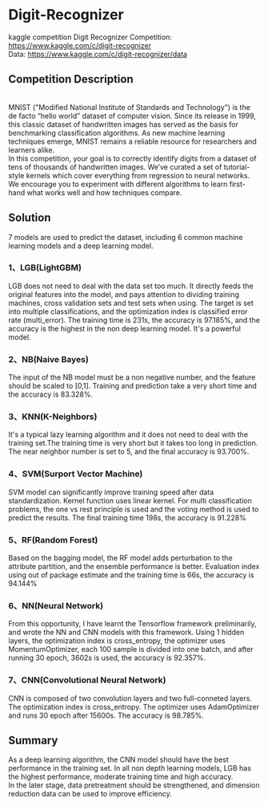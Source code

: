 # Digit-Recognizer
kaggle competition Digit Recognizer
Competition: https://www.kaggle.com/c/digit-recognizer
</br>Data: https://www.kaggle.com/c/digit-recognizer/data

<h2>Competition Description</h2>
</br>MNIST ("Modified National Institute of Standards and Technology") is the de facto “hello world” dataset of computer vision. Since its release in 1999, this classic dataset of handwritten images has served as the basis for benchmarking classification algorithms. As new machine learning techniques emerge, MNIST remains a reliable resource for researchers and learners alike.
</br>In this competition, your goal is to correctly identify digits from a dataset of tens of thousands of handwritten images. We’ve curated a set of tutorial-style kernels which cover everything from regression to neural networks. We encourage you to experiment with different algorithms to learn first-hand what works well and how techniques compare.

<h2>Solution</h2>
7 models are used to predict the dataset, including 6 common machine learning models and a deep learning model.
<h3>1、LGB(LightGBM)</h3>
LGB does not need to deal with the data set too much. It directly feeds the original features into the model, and pays attention to dividing training machines, cross validation sets and test sets when using.
The target is set into multiple classifications, and the optimization index is classified error rate (multi_error).
The training time is 231s, the accuracy is 97.185%, and the accuracy is the highest in the non deep learning model. It's a powerful model.

<h3>2、NB(Naive Bayes)</h3>
The input of the NB model must be a non negative number, and the feature should be scaled to [0,1].
Training and prediction take a very short time and the accuracy is 83.328%.

<h3>3、KNN(K-Neighbors)</h3>
It's a typical lazy learning algorithm and it does not need to deal with the training set.The training time is very short but it takes too long in prediction.
The near neighbor number is set to 5, and the final accuracy is 93.700%.

<h3>4、SVM(Surport Vector Machine)</h3>
SVM model can significantly improve training speed after data standardization. Kernel function uses linear kernel. 
For multi classification problems, the one vs rest principle is used and the voting method is used to predict the results.
The final training time 198s, the accuracy is 91.228%

<h3>5、RF(Random Forest)</h3>
Based on the bagging model, the RF model adds perturbation to the attribute partition, and the ensemble performance is better.
Evaluation index using out of package estimate and the training time is 66s, the accuracy is 94.144%

<h3>6、NN(Neural Network)</h3>
From this opportunity, I have learnt the Tensorflow framework preliminarily, and wrote the NN and CNN models with this framework.
Using 1 hidden layers, the optimization index is cross_entropy, the optimizer uses MomentumOptimizer, 
each 100 sample is divided into one batch, and after running 30 epoch, 3602s is used, the accuracy is 92.357%.

<h3>7、CNN(Convolutional Neural Network)</h3>
CNN is composed of two convolution layers and two full-conneted layers. The optimization index is cross_entropy. 
The optimizer uses AdamOptimizer and runs 30 epoch after 15600s. The accuracy is 98.785%.

<h2>Summary</h2>
As a deep learning algorithm, the CNN model should have the best performance in the training set. In all non depth learning models, 
LGB has the highest performance, moderate training time and high accuracy.
<br/>In the later stage, data pretreatment should be strengthened, and dimension reduction data can be used to improve efficiency.


